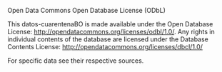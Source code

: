Open Data Commons Open Database License (ODbL)

This datos-cuarentenaBO is made available under the Open Database License: http://opendatacommons.org/licenses/odbl/1.0/. Any rights in individual contents of the database are licensed under the Database Contents License: http://opendatacommons.org/licenses/dbcl/1.0/

For specific data see their respective sources.

